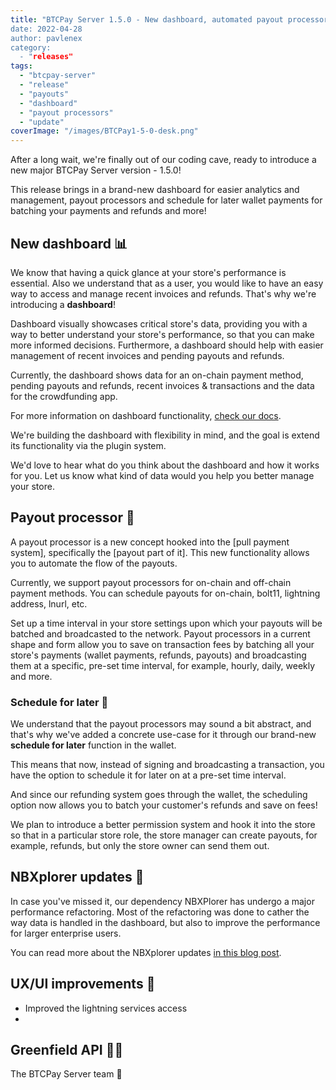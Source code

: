 ```yaml
---
title: "BTCPay Server 1.5.0 - New dashboard, automated payout processors
date: 2022-04-28
author: pavlenex
category:
  - "releases"
tags:
  - "btcpay-server"
  - "release"
  - "payouts"
  - "dashboard"
  - "payout processors"
  - "update"
coverImage: "/images/BTCPay1-5-0-desk.png"
---
```


After a long wait, we're finally out of our coding cave, ready to introduce a new major BTCPay Server version - 1.5.0! 

This release brings in a brand-new dashboard for easier analytics and management, payout processors and schedule for later wallet payments for batching your payments and refunds and more!

## New dashboard 📊

We know that having a quick glance at your store's performance is essential. Also we understand that as a user, you would like to have an easy way to access and manage recent invoices and refunds. That's why we're introducing a **dashboard**!

Dashboard visually showcases critical store's data, providing you with a way to better understand your store's performance, so that you can make more informed decisions. Furthermore, a dashboard should help with easier management of recent invoices and pending payouts and refunds.

Currently, the dashboard shows data for an on-chain payment method, pending payouts and refunds, recent invoices & transactions and the data for the crowdfunding app.

For more information on dashboard functionality, [check our docs](https://docs.btcpayserver.org/Dashboard/).

We're building the dashboard with flexibility in mind, and the goal is extend its functionality via the plugin system. 

We'd love to hear what do you think about the dashboard and how it works for you. Let us know what kind of data would you help you better manage your store.

## Payout processor 🤖

A payout processor is a new concept hooked into the [pull payment system], specifically the [payout part of it]. This new functionality allows you to automate the flow of the payouts.

Currently, we support payout processors for on-chain and off-chain payment methods. You can schedule payouts for on-chain, bolt11, lightning address, lnurl, etc.

Set up a time interval in your store settings upon which your payouts will be batched and broadcasted to the network. Payout processors in a current shape and form allow you to save on transaction fees by batching all your store's payments (wallet payments, refunds, payouts) and broadcasting them at a specific, pre-set time interval, for example, hourly, daily, weekly and more.

### Schedule for later 📆

We understand that the payout processors may sound a bit abstract, and that's why we've added a concrete use-case for it through our brand-new **schedule for later** function in the wallet.

This means that now, instead of signing and broadcasting a transaction, you have the option to schedule it for later on at a pre-set time interval.

And since our refunding system goes through the wallet, the scheduling option now allows you to batch your customer's refunds and save on fees!

We plan to introduce a better permission system and hook it into the store so that in a particular store role, the store manager can create payouts, for example, refunds, but only the store owner can send them out.

## NBXplorer updates 🔎

In case you've missed it, our dependency NBXPlorer has undergo a major performance refactoring. Most of the refactoring was done to cather the way data is handled in the dashboard, but also to improve the performance for larger enterprise users.

You can read more about the NBXplorer updates [in this blog post](https://blog.btcpayserver.org/nbxplorer-postgres/).

## UX/UI improvements 🎨

- Improved the lightning services access 
- 


## Greenfield API 👩‍💻


The BTCPay Server team 💚
